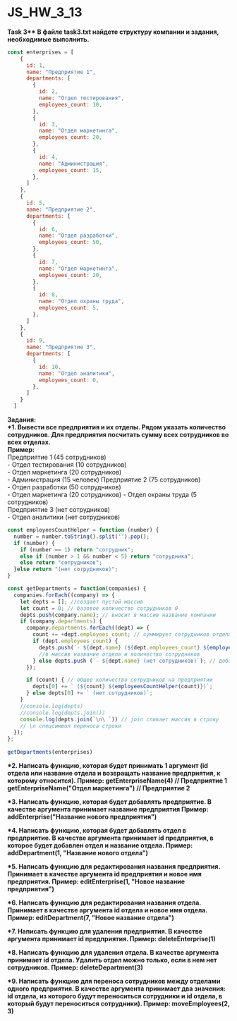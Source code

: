# **JS_HW_3_13** 
__Task 3**__
**В файле task3.txt найдете структуру компании и задания, необходимые выполнить.**  
```js
const enterprises = [
    {
      id: 1,
      name: "Предприятие 1",
      departments: [
        {
          id: 2,
          name: "Отдел тестирования",
          employees_count: 10,
        },
        {
          id: 3,
          name: "Отдел маркетинга",
          employees_count: 20,
        },
        {
          id: 4,
          name: "Администрация",
          employees_count: 15,
        },
      ]
    },
    {
      id: 5,
      name: "Предприятие 2",
      departments: [
        {
          id: 6,
          name: "Отдел разработки",
          employees_count: 50,
        },
        {
          id: 7,
          name: "Отдел маркетинга",
          employees_count: 20,
        },
        {
          id: 8,
          name: "Отдел охраны труда",
          employees_count: 5,
        },
      ]
    },
    {
      id: 9,
      name: "Предприятие 3",
      departments: [
        {
          id: 10,
          name: "Отдел аналитики",
          employees_count: 0,
        },
      ]
    }
  ]
```
**Задания:**  
__*1. Вывести все предприятия и их отделы. Рядом указать количество сотрудников. Для предприятия посчитать сумму всех сотрудников во всех отделах.  
Пример:__  
Предприятие 1 (45 сотрудников)  
    - Отдел тестирования (10 сотрудников)  
    - Отдел маркетинга (20 сотрудников)  
    - Администрация (15 человек)
Предприятие 2 (75 сотрудников)    
    - Отдел разработки (50 сотрудников)  
    - Отдел маркетинга (20 сотрудников)
    - Отдел охраны труда (5 сотрудников)  
Предприятие 3 (нет сотрудников)  
    - Отдел аналитики (нет сотрудников)     

```js
const employeesCountHelper = function (number) {
  number = number.toString().split('').pop();
  if (number) {
    if (number == 1) return "сотрудник";
    else if (number > 1 && number < 5) return "сотрудника";
    else return "сотрудников";  
  }else return "(нет сотрудников)";
}

const getDepartments = function(companies) {
  companies.forEach((company) => {
    let depts = []; //создает пустой массив
    let count = 0; // базовое количество сотрудников 0
    depts.push(company.name); // вносит в массив название компании
    if (company.departments) {
      company.departments.forEach((dept) => {
        count += +dept.employees_count; // суммирует сотрудников отдела
        if (dept.employees_count) {
          depts.push(`- ${dept.name} (${dept.employees_count} ${employeesCountHelper(dept.employees_count)})`);    // добавляет
          //в массив название отдела и количество сотрудников  
        } else depts.push (`- ${dept.name} (нет сотрудников)`); // добавляет отдел без сотрудников
      });

      if (count) { // общее количество сотрудников на предприятии
        depts[0] += ` (${count} ${employeesCountHelper(count)})`;
      } else depts[0] += ` (нет сотрудников)`;
    }
    //console.log(depts)
    //console.log(depts.join())
    console.log(depts.join(`\n\ `)) // join сливает массив в строку
    // \n спецсимвол переноса строки
  });
};
 
getDepartments(enterprises)
```
__*2. Написать функцию, которая будет принимать 1 аргумент (id отдела или название отдела и возвращать название предприятия, к которому относится).
Пример:
getEnterpriseName(4) // Предприятие 1
getEnterpriseName("Отдел маркетинга") // Предприятие 2__

__*3. Написать функцию, которая будет добавлять предприятие. В качестве аргумента принимает название предприятия
Пример:
addEnterprise("Название нового предприятия")__

__*4. Написать функцию, которая будет добавлять отдел в предприятие. В качестве аргумента принимает id предприятия, в которое будет добавлен отдел и название отдела.
Пример:
addDepartment(1, "Название нового отдела")__

__*5. Написать функцию для редактирования названия предприятия. Принимает в качестве аргумента id предприятия и новое имя предприятия.
Пример:
editEnterprise(1, "Новое название предприятия")__


__*6. Написать функцию для редактирования названия отдела. Принимает в качестве аргумента id отдела и новое имя отдела.
Пример:
editDepartment(7, "Новое название отдела")__


__*7. Написать функцию для удаления предприятия. В качестве аргумента принимает id предприятия.
Пример:
deleteEnterprise(1)__


__*8. Написать функцию для удаления отдела. В качестве аргумента принимает id отдела. Удалить отдел можно только, если в нем нет сотрудников.
Пример:
deleteDepartment(3)__


__*9. Написать функцию для переноса сотрудников между отделами одного предприятия. В качестве аргумента принимает два значения: id отдела, из которого будут переноситься сотрудники и id отдела, в который будут переноситься сотрудники).
Пример:
moveEmployees(2, 3)__
